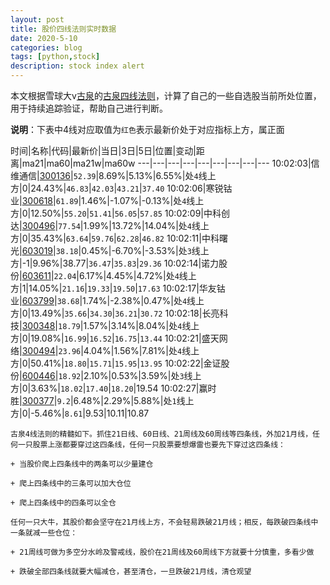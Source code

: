 ```yaml
---
layout: post
title: 股价四线法则实时数据
date: 2020-5-10
categories: blog
tags: [python,stock]
description: stock index alert
---
```



本文根据雪球大v[古泉](https://xueqiu.com/u/7148646888)的[古泉四线法则](https://xueqiu.com/7148646888/130498192)，计算了自己的一些自选股当前所处位置，用于持续追踪验证，帮助自己进行判断。

**说明**：下表中4线对应取值为`红色`表示最新价处于对应指标上方，属正面

时间|名称|代码|最新价|当日|3日|5日|位置|变动|距离|ma21|ma60|ma21w|ma60w
---|---|---|---|---|---|---|---|---
10:02:03|信维通信|[300136](https://xueqiu.com/S/SZ300136)|`52.39`|8.69%|5.13%|6.55%|处`4`线上方|0|24.43%|`46.83`|`42.03`|`43.21`|`37.40`
10:02:06|寒锐钴业|[300618](https://xueqiu.com/S/SZ300618)|`61.89`|1.46%|-1.07%|-0.13%|处`4`线上方|0|12.50%|`55.20`|`51.41`|`56.05`|`57.85`
10:02:09|中科创达|[300496](https://xueqiu.com/S/SZ300496)|`77.54`|1.99%|13.72%|14.04%|处`4`线上方|0|35.43%|`63.64`|`59.76`|`62.28`|`46.82`
10:02:11|中科曙光|[603019](https://xueqiu.com/S/SH603019)|`38.18`|0.45%|-6.70%|-3.53%|处`3`线上方|-1|9.96%|38.77|`36.47`|`35.83`|`29.36`
10:02:14|诺力股份|[603611](https://xueqiu.com/S/SH603611)|`22.04`|6.17%|4.45%|4.72%|处`4`线上方|1|14.05%|`21.16`|`19.33`|`19.50`|`17.63`
10:02:17|华友钴业|[603799](https://xueqiu.com/S/SH603799)|`38.68`|1.74%|-2.38%|0.47%|处`4`线上方|0|13.49%|`35.66`|`34.30`|`36.21`|`30.72`
10:02:18|长亮科技|[300348](https://xueqiu.com/S/SZ300348)|`18.79`|1.57%|3.14%|8.04%|处`4`线上方|0|19.08%|`16.99`|`16.52`|`16.75`|`13.44`
10:02:21|盛天网络|[300494](https://xueqiu.com/S/SZ300494)|`23.96`|4.04%|1.56%|7.81%|处`4`线上方|0|50.41%|`18.80`|`15.71`|`15.95`|`13.95`
10:02:22|金证股份|[600446](https://xueqiu.com/S/SH600446)|`18.92`|2.10%|0.53%|3.59%|处`3`线上方|0|3.63%|`18.02`|`17.40`|`18.20`|19.54
10:02:27|赢时胜|[300377](https://xueqiu.com/S/SZ300377)|`9.2`|6.48%|2.29%|5.88%|处`1`线上方|0|-5.46%|`8.61`|9.53|10.11|10.87

```
古泉4线法则的精髓如下。抓住21日线、60日线、21周线及60周线等四条线，外加21月线，任何一只股票上涨都要穿过这四条线，任何一只股票要想爆雷也要先下穿过这四条线：

+ 当股价爬上四条线中的两条可以少量建仓

+ 爬上四条线中的三条可以加大仓位

+ 爬上四条线中的四条可以全仓

任何一只大牛，其股价都会坚守在21月线上方，不会轻易跌破21月线；相反，每跌破四条线中一条就减一些仓位：

+ 21周线可做为多空分水岭及警戒线，股价在21周线及60周线下方就要十分慎重，多看少做

+ 跌破全部四条线就要大幅减仓，甚至清仓，一旦跌破21月线，清仓观望
```